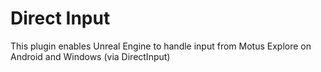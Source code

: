 # Direct Input

This plugin enables Unreal Engine to handle input from Motus Explore
on Android and Windows (via DirectInput)

